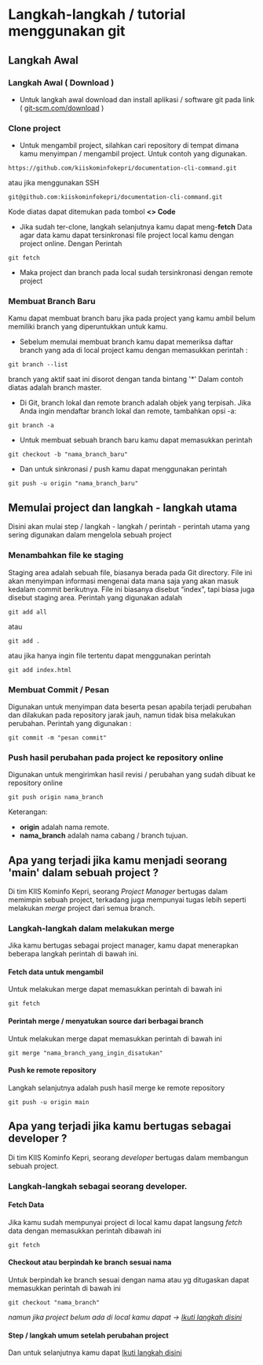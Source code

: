 # Langkah-langkah / tutorial menggunakan git

## Langkah Awal

### Langkah Awal ( Download )
- Untuk langkah awal download dan install aplikasi / software git pada link ( [git-scm.com/download](https://git-scm.com/download) )

### Clone project
- Untuk mengambil project, silahkan cari repository di tempat dimana kamu menyimpan / mengambil project. Untuk contoh yang digunakan.

``````
https://github.com/kiiskominfokepri/documentation-cli-command.git
`````` 
atau jika menggunakan SSH
``````
git@github.com:kiiskominfokepri/documentation-cli-command.git
``````

Kode diatas dapat ditemukan pada tombol **<> Code**

- Jika sudah ter-clone, langkah selanjutnya kamu dapat meng-**fetch** Data agar data kamu dapat tersinkronasi file project local kamu dengan project online. Dengan Perintah

``````
git fetch
``````
- Maka project dan branch pada local sudah tersinkronasi dengan remote project

### Membuat Branch Baru
Kamu dapat membuat branch baru jika pada project yang kamu ambil belum memiliki branch yang diperuntukkan untuk kamu. 
- Sebelum memulai membuat branch kamu dapat memeriksa daftar branch yang ada di local project kamu dengan memasukkan perintah :

``````
git branch --list
``````
branch yang aktif saat ini disorot dengan tanda bintang '*' Dalam contoh diatas adalah branch master.

- Di Git, branch lokal dan remote branch adalah objek yang terpisah. Jika Anda ingin mendaftar branch lokal dan remote, tambahkan opsi -a:

``````
git branch -a
``````

- Untuk membuat sebuah branch baru kamu dapat memasukkan perintah 

``````
git checkout -b "nama_branch_baru"
``````

- Dan untuk sinkronasi / push kamu dapat menggunakan perintah

``````
git push -u origin "nama_branch_baru"
``````

## Memulai project dan langkah - langkah utama
Disini akan mulai step / langkah - langkah / perintah - perintah utama yang sering digunakan dalam mengelola sebuah project

### Menambahkan file ke staging
Staging area adalah sebuah file, biasanya berada pada Git directory. File ini akan menyimpan informasi mengenai data mana saja yang akan masuk kedalam commit berikutnya. File ini biasanya disebut “index”, tapi biasa juga disebut staging area.
Perintah yang digunakan adalah 

``````
git add all 
``````

atau 

``````
git add .
``````

atau jika hanya ingin file tertentu dapat menggunakan perintah 

``````
git add index.html
``````

### Membuat Commit / Pesan 
Digunakan untuk menyimpan data beserta pesan apabila terjadi perubahan dan dilakukan pada repository jarak jauh, namun tidak bisa melakukan perubahan. Perintah yang digunakan :

``````
git commit -m "pesan commit"
``````

### Push hasil perubahan pada project ke repository online
Digunakan untuk mengirimkan hasil revisi / perubahan yang sudah dibuat ke repository online
``````
git push origin nama_branch
``````
Keterangan:

- **origin** adalah nama remote.
- **nama_branch** adalah nama cabang / branch tujuan.

## Apa yang terjadi jika kamu menjadi seorang 'main' dalam sebuah project ?
Di tim KIIS Kominfo Kepri, seorang *Project Manager* bertugas dalam memimpin sebuah project, terkadang juga mempunyai tugas lebih seperti melakukan *merge* project dari semua branch. 

### Langkah-langkah dalam melakukan merge
Jika kamu bertugas sebagai project manager, kamu dapat menerapkan beberapa langkah perintah di bawah ini.

#### Fetch data untuk mengambil 
Untuk melakukan merge dapat memasukkan perintah di bawah ini 

``````
git fetch
``````

#### Perintah merge / menyatukan source dari berbagai branch 
Untuk melakukan merge dapat memasukkan perintah di bawah ini 

``````
git merge "nama_branch_yang_ingin_disatukan"
``````

#### Push ke remote repository
Langkah selanjutnya adalah push hasil merge ke remote repository
``````
git push -u origin main
``````

## Apa yang terjadi jika kamu bertugas sebagai developer ?
Di tim KIIS Kominfo Kepri, seorang *developer* bertugas dalam membangun sebuah project.

### Langkah-langkah sebagai seorang developer.

#### Fetch Data
Jika kamu sudah mempunyai project di local kamu dapat langsung *fetch* data dengan memasukkan perintah dibawah ini
``````
git fetch
``````

#### Checkout atau berpindah ke branch sesuai nama 
Untuk berpindah ke branch sesuai dengan nama atau yg ditugaskan dapat memasukkan perintah di bawah ini
``````
git checkout "nama_branch"
``````

*namun jika project belum ada di local kamu dapat -> [Ikuti langkah disini](https://github.com/kiiskominfokepri/documentation-cli-command/blob/main/step-git/cli/Readme.md#clone-project)* 

#### Step / langkah umum setelah perubahan project
Dan untuk selanjutnya kamu dapat [Ikuti langkah disini](https://github.com/kiiskominfokepri/documentation-cli-command/tree/main/step-git/cli#memulai-project-dan-langkah---langkah-utama)